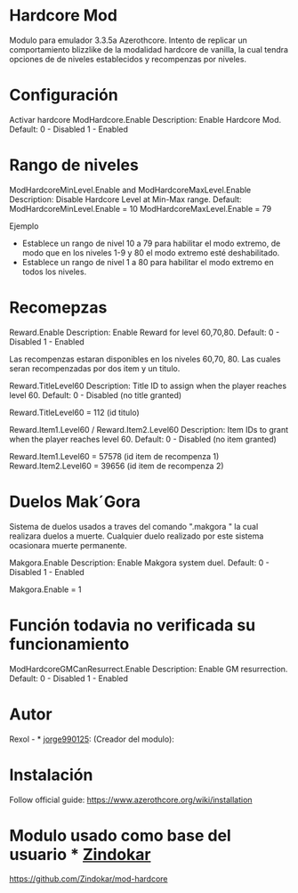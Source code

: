 # Hardcore Mod
Modulo para emulador 3.3.5a Azerothcore.
Intento de replicar un comportamiento blizzlike de la modalidad hardcore de vanilla, la cual tendra opciones de de niveles establecidos y recompenzas por niveles.

# Configuración
Activar hardcore
ModHardcore.Enable
  Description: Enable Hardcore Mod.
  Default: 0 - Disabled 1 - Enabled

# Rango de niveles 
ModHardcoreMinLevel.Enable and ModHardcoreMaxLevel.Enable
  Description: Disable Hardcore Level at Min-Max range.
  Default: ModHardcoreMinLevel.Enable = 10 ModHardcoreMaxLevel.Enable = 79

Ejemplo
- Establece un rango de nivel 10 a 79 para habilitar el modo extremo, de modo que en los niveles 1-9 y 80 el modo extremo esté deshabilitado.
- Establece un rango de nivel 1 a 80 para habilitar el modo extremo en todos los niveles.

# Recomepzas
Reward.Enable
  Description:   Enable Reward for level 60,70,80.
  Default: 0 - Disabled 1 - Enabled

Las recompenzas estaran disponibles en los niveles 60,70, 80. Las cuales seran recompenzadas por dos item y un titulo.

Reward.TitleLevel60
    Description: Title ID to assign when the player reaches level 60.
    Default:     0 - Disabled (no title granted)

Reward.TitleLevel60 = 112 (id titulo)

Reward.Item1.Level60 / Reward.Item2.Level60
    Description: Item IDs to grant when the player reaches level 60.
    Default:     0 - Disabled (no item granted)

Reward.Item1.Level60 = 57578 (id item de recompenza 1)
Reward.Item2.Level60 = 39656 (id item de recompenza 2)

# Duelos Mak´Gora
Sistema de duelos usados a traves del comando ".makgora " la cual realizara duelos a muerte. Cualquier duelo realizado por este sistema ocasionara muerte permanente.

Makgora.Enable
    Description:   Enable Makgora system duel.
    Default: 0 - Disabled 1 - Enabled 

Makgora.Enable = 1

# Función todavia no verificada su funcionamiento
ModHardcoreGMCanResurrect.Enable
  Description: Enable GM resurrection.
  Default: 0 - Disabled 1 - Enabled

# Autor 
Rexol -  * [jorge990125](https://github.com/jorge990125): (Creador del modulo):

# Instalación
Follow official guide: https://www.azerothcore.org/wiki/installation

# Modulo usado como base del usuario * [Zindokar](https://github.com/Zindokar)
https://github.com/Zindokar/mod-hardcore
